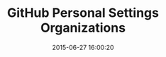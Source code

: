 ---
layout: post
title:  "GitHub Personal Settings Organizations"
date:   2015-06-27 16:00:20
categories: github
tags: profile settings list empty organization
screenshot: github-personal-settings-25.jpg
alt-screenshots: github-personal-settings-25-empty.jpg
---
